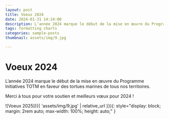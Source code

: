 ```yaml
---
layout: post
title: Voeux 2024
date: 2024-01-31 14:24:00
description: L’année 2024 marque le début de la mise en œuvre du Programme Initiatives TOTM en faveur des tortues marines de tous nos territoires. Merci à tous pour votre soutien et meilleurs vœux pour 2024 !
tags: formatting charts
categories: sample-posts
thumbnail: assets/img/9.jpg

---
```


<h1> Voeux 2024 </h1>

L’année 2024 marque le début de la mise en œuvre du Programme Initiatives TOTM en faveur des tortues marines de tous nos territoires.

<bold>Merci à tous pour votre soutien et meilleurs vœux pour 2024 !<bold>

![Voeux 2025]({{ 'assets/img/9.jpg' | relative_url }}){: style="display: block; margin: 2rem auto; max-width: 100%; height: auto;" }